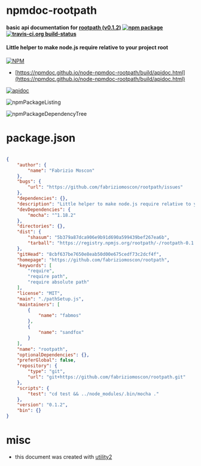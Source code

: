 # npmdoc-rootpath

#### basic api documentation for  [rootpath (v0.1.2)](https://github.com/fabriziomoscon/rootpath)  [![npm package](https://img.shields.io/npm/v/npmdoc-rootpath.svg?style=flat-square)](https://www.npmjs.org/package/npmdoc-rootpath) [![travis-ci.org build-status](https://api.travis-ci.org/npmdoc/node-npmdoc-rootpath.svg)](https://travis-ci.org/npmdoc/node-npmdoc-rootpath)

#### Little helper to make node.js require relative to your project root

[![NPM](https://nodei.co/npm/rootpath.png?downloads=true&downloadRank=true&stars=true)](https://www.npmjs.com/package/rootpath)

- [https://npmdoc.github.io/node-npmdoc-rootpath/build/apidoc.html](https://npmdoc.github.io/node-npmdoc-rootpath/build/apidoc.html)

[![apidoc](https://npmdoc.github.io/node-npmdoc-rootpath/build/screenCapture.buildCi.browser.%252Ftmp%252Fbuild%252Fapidoc.html.png)](https://npmdoc.github.io/node-npmdoc-rootpath/build/apidoc.html)

![npmPackageListing](https://npmdoc.github.io/node-npmdoc-rootpath/build/screenCapture.npmPackageListing.svg)

![npmPackageDependencyTree](https://npmdoc.github.io/node-npmdoc-rootpath/build/screenCapture.npmPackageDependencyTree.svg)



# package.json

```json

{
    "author": {
        "name": "Fabrizio Moscon"
    },
    "bugs": {
        "url": "https://github.com/fabriziomoscon/rootpath/issues"
    },
    "dependencies": {},
    "description": "Little helper to make node.js require relative to your project root",
    "devDependencies": {
        "mocha": "^1.18.2"
    },
    "directories": {},
    "dist": {
        "shasum": "5b379a87dca906e9b91d690a599439bef267ea6b",
        "tarball": "https://registry.npmjs.org/rootpath/-/rootpath-0.1.2.tgz"
    },
    "gitHead": "8cbf637be7650e8eab50d00e675cedf73c2dcf4f",
    "homepage": "https://github.com/fabriziomoscon/rootpath",
    "keywords": [
        "require",
        "require path",
        "require absolute path"
    ],
    "license": "MIT",
    "main": "./pathSetup.js",
    "maintainers": [
        {
            "name": "fabmos"
        },
        {
            "name": "sandfox"
        }
    ],
    "name": "rootpath",
    "optionalDependencies": {},
    "preferGlobal": false,
    "repository": {
        "type": "git",
        "url": "git+https://github.com/fabriziomoscon/rootpath.git"
    },
    "scripts": {
        "test": "cd test && ../node_modules/.bin/mocha ."
    },
    "version": "0.1.2",
    "bin": {}
}
```



# misc
- this document was created with [utility2](https://github.com/kaizhu256/node-utility2)
